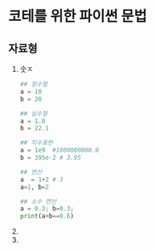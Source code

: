 # 코테를 위한 파이썬 문법



## 자료형

1. 숫ㅈ

   ```python
   ## 정수형
   a = 10
   b = 20
   
   ## 실수헝
   a = 1.0
   b = 22.1
   
   ## 지수표현
   a = 1e9 	#1000000000.0
   b = 395e-2 # 3.95
   
   ## 연산
   a  = 1+2 # 3
   a=1, b=2
   
   ## 소수 연산
   a = 0.3; b=0.3;
   print(a+b==0.6)
   ```

2. 

3. 